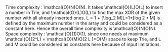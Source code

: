 Time complexity : \mathcal{O}(N)O(N). It takes \mathcal{O}(L)O(L) to insert a number in Trie, and \mathcal{O}(L)O(L) to find the max XOR of the given number with all already inserted ones. L = 1 + [\log_2 M]L=1+[log
2
•
M] is defined by the maximum number in the array and could be considered as a constant here. Hence the overall time complexity is \mathcal{O}(N)O(N).
​
Space complexity : \mathcal{O}(1)O(1), since one needs at maximum \mathcal{O}(2^L) = \mathcal{O}(M)O(2
L
)=O(M) space to keep Trie, and L and M could be considered as constants here because of input limitations.